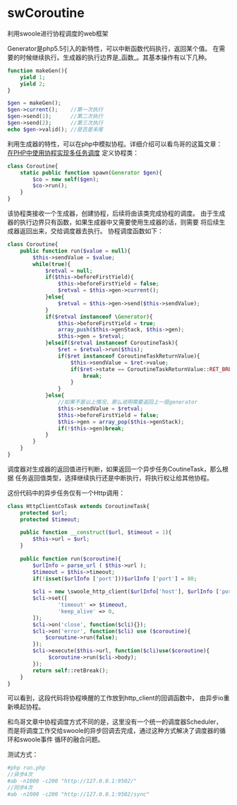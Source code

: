 # swCoroutine
利用swoole进行协程调度的web框架

Generator是php5.5引入的新特性，可以中断函数代码执行，返回某个值。
在需要的时候继续执行。生成器的执行边界是_函数_。其基本操作有以下几种。

```php
function makeGen(){
    yield 1;
    yield 2;
}

$gen = makeGen();
$gen->current();    //第一次执行
$gen->send(1);      //第二次执行
$gen->send(2);      //第三次执行
echo $gen->valid(); //是否是末尾
```

利用生成器的特性，可以在php中模拟协程。详细介绍可以看鸟哥的这篇文章：
[在PHP中使用协程实现多任务调度](http://www.laruence.com/2015/05/28/3038.html)
定义协程类：

```php
class Coroutine{
    static public function spawn(Generator $gen){
        $co = new self($gen);
        $co->run();
    }
}
```

该协程类接收一个生成器，创建协程，后续将由该类完成协程的调度。
由于生成器的执行边界只有函数，如果生成器中又需要使用生成器的话，则需要
将后续生成器返回出来，交给调度器去执行。
协程调度函数如下：

```php
class Coroutine{
    public function run($value = null){
        $this->sendValue = $value;
        while(true){
            $retval = null;
            if($this->beforeFirstYield){
                $this->beforeFirstYield = false;
                $retval = $this->gen->current();
            }else{
                $retval = $this->gen->send($this->sendValue);
            }
            if($retval instanceof \Generator){
                $this->beforeFirstYield = true;
                array_push($this->genStack, $this->gen);
                $this->gen = $retval;
            }elseif($retval instanceof CoroutineTask){
                $ret = $retval->run($this);
                if($ret instanceof CoroutineTaskReturnValue){
                    $this->sendValue = $ret->value;
                    if($ret->state == CoroutineTaskReturnValue::RET_BREAK){
                        break;
                    }
                }
            }else{
                //如果不是以上情况，那么说明需要返回上一层generator
                $this->sendValue = $retval;
                $this->beforeFirstYield = false;
                $this->gen = array_pop($this->genStack);
                if(!$this->gen)break;
            }
        }
    }
}
```

调度器对生成器的返回值进行判断，如果返回一个异步任务CoutineTask，那么根据
任务返回值类型，选择继续执行还是中断执行，将执行权让给其他协程。

这份代码中的异步任务仅有一个Http调用：

```php
class HttpClientCoTask extends CoroutineTask{
    protected $url;
    protected $timeout;
    
    public function __construct($url, $timeout = 1){
        $this->url = $url;
    }
    
    public function run($coroutine){
        $urlInfo = parse_url ( $this->url );
		$timeout = $this->timeout;
		if(!isset($urlInfo ['port']))$urlInfo ['port'] = 80;
        
        $cli = new \swoole_http_client($urlInfo['host'], $urlInfo ['port']);
        $cli->set([
                'timeout' => $timeout,
                'keep_alive' => 0,
        ]);
        $cli->on('close', function($cli){});
        $cli->on('error', function($cli) use ($coroutine){
            $coroutine->run(false);
        });
        $cli->execute($this->url, function($cli)use($coroutine){
             $coroutine->run($cli->body);
        });
        return self::retBreak();
    }
}
```

可以看到，这段代码将协程唤醒的工作放到http_client的回调函数中，
由异步io重新唤起协程。

和鸟哥文章中协程调度方式不同的是，这里没有一个统一的调度器Scheduler，
而是将调度工作交给swoole的异步回调去完成，通过这种方式解决了调度器的循环和swoole事件
循环的融合问题。

测试方式：
```php
#php run.php
//异步4次
#ab -n1000 -c200 "http://127.0.0.1:9502/"
//同步4次
#ab -n1000 -c200 "http://127.0.0.1:9502/sync"
```

